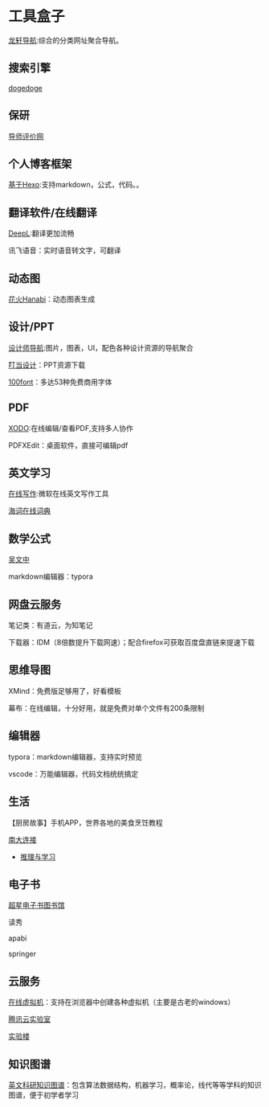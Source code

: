 # 工具盒子

[龙轩导航](http://ilxdh.com/):综合的分类网址聚合导航。

## 搜索引擎

[dogedoge](https://www.dogedoge.com/)

## 保研

[导师评价网](https://www.mysupervisor.org/)

## 个人博客框架

[基于Hexo](https://xaoxuu.com/wiki/volantis/):支持markdown，公式，代码。。

## 翻译软件/在线翻译

[DeepL](https://www.deepl.com/translator):翻译更加流畅

讯飞语音：实时语音转文字，可翻译

## 动态图

[花火Hanabi](http://hanabi.data-viz.cn/index)：动态图表生成

## 设计/PPT

[设计师导航](http://www.mfchange.cn/index.html):图片，图表，UI，配色各种设计资源的导航聚合

[叮当设计](http://www.dingdangsheji.com/)：PPT资源下载

[100font](https://www.100font.com/)：多达53种免费商用字体

## PDF

[XODO](https://www.xodo.com/):在线编辑/查看PDF,支持多人协作

PDFXEdit：桌面软件，直接可编辑pdf

## 英文学习

[在线写作](https://aimwriting.mtutor.engkoo.com/):微软在线英文写作工具

[海词在线词典](http://dict.cn/)

## 数学公式

[吴文中](https://latex.91maths.com/)

markdown编辑器：typora

## 网盘云服务

笔记类：有道云，为知笔记

下载器：IDM（8倍数提升下载网速）；配合firefox可获取百度盘直链来提速下载

## 思维导图

XMind：免费版足够用了，好看模板

幕布：在线编辑，十分好用，就是免费对单个文件有200条限制

## 编辑器

typora：markdown编辑器，支持实时预览

vscode：万能编辑器，代码文档统统搞定

## 生活

【厨房故事】手机APP，世界各地的美食烹饪教程

[南大连接](https://cs.nju.edu.cn/c7/de/c1656a51166/page.htm)

+ [推理与学习](https://cs.nju.edu.cn/rl/index.htm)

## 电子书

[超星电子书图书馆](http://book.chaoxing.com/)

读秀

apabi

springer

## 云服务

[在线虚拟机](https://copy.sh/v86/)：支持在浏览器中创建各种虚拟机（主要是古老的windows）

[腾讯云实验室](https://cloud.tencent.com/developer/labs/gallery)

[实验楼](https://www.shiyanlou.com/courses/1)

## 知识图谱

[英文科研知识图谱](https://metacademy.org/)：包含算法数据结构，机器学习，概率论，线代等等学科的知识图谱，便于初学者学习